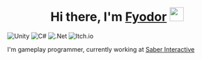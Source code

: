 <h1 align="center">Hi there, I'm <a href="https://t.me/Frederick1_1" target="_blank">Fyodor</a> 
<img src="https://github.com/blackcater/blackcater/raw/main/images/Hi.gif" height="32"/></h1>

![Unity](https://img.shields.io/badge/unity-%23000000.svg?style=for-the-badge&logo=unity&logoColor=white) ![C#](https://img.shields.io/badge/c%23-%23239120.svg?style=for-the-badge&logo=c-sharp&logoColor=white) ![.Net](https://img.shields.io/badge/.NET-5C2D91?style=for-the-badge&logo=.net&logoColor=white) ![Itch.io](https://img.shields.io/badge/Itch-%23FF0B34.svg?style=for-the-badge&logo=Itch.io&logoColor=white)

<p> I'm gameplay programmer, currently working at <a href ="https://saber.games/">Saber Interactive</a></p>

<!--
[![Top Langs](https://github-readme-stats.vercel.app/api/top-langs/?username=Frederick1122&layout=compact)](https://github.com/Frederick1122/github-readme-stats)

[![Anurag's GitHub stats](https://github-readme-stats.vercel.app/api?username=Frederick1122)](https://github.com/Frederick1122/github-readme-stats)
-->





















<!-- **Frederick1122/Frederick1122** is a ✨ _special_ ✨ repository because its `README.md` (this file) appears on your GitHub profile.

Here are some ideas to get you started:

- 🔭 I’m currently working on ...
- 🌱 I’m currently learning ...
- 👯 I’m looking to collaborate on ...
- 🤔 I’m looking for help with ...
- 💬 Ask me about ...
- 📫 How to reach me: ...
- 😄 Pronouns: ...
- ⚡ Fun fact: ...
-->
